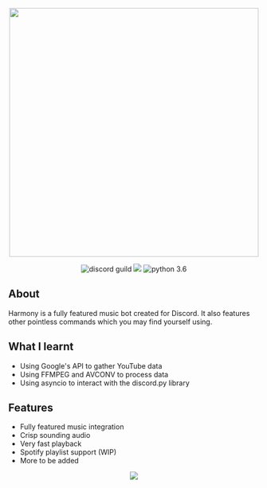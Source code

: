 <div align="center">
        <p> <img src="https://i.imgur.com/mHPVI87.png" width=500/> </p>
    <p>
        <img src="https://discordapp.com/api/guilds/346421514784210945/embed.png" alt="discord guild" />
        <a href="https://discordbots.org/bot/358954387953025024"><img src="https://discordbots.org/api/widget/status/358954387953025024.svg?noavatar=true"/></a>
        <img src="https://img.shields.io/badge/python-3.6-brightgreen.svg" alt="python 3.6" />
    </p>
</div>



## About
Harmony is a fully featured music bot created for Discord. It also features other pointless commands which you may find yourself using.

## What I learnt
 - Using Google's API to gather YouTube data
 - Using FFMPEG and AVCONV to process data
 - Using asyncio to interact with the discord.py library

## Features
* Fully featured music integration
* Crisp sounding audio
* Very fast playback
* Spotify playlist support (WIP)
* More to be added

<div align="center">
    <p> <img src="https://i.imgur.com/sea4krG.gif"" /> </p>
</div>
